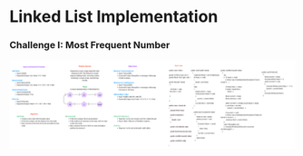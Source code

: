 # Linked List Implementation

### Challenge I: Most Frequent Number
![Linked List Implementation ](./i.png)